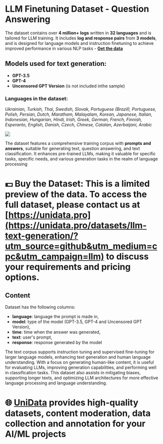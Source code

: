 # LLM Finetuning Dataset - Question Answering

The dataset contains over **4 million+ logs** written in **32 languages** and is tailored for LLM training. It includes **log and response pairs** from **3 models**, and is designed for language models and instruction finetuning to achieve improved performance in various NLP tasks - **[Get the data](https://unidata.pro/datasets/llm-text-generation/?utm_source=github&utm_medium=cpc&utm_campaign=llm)**

## Models used for text generation:
- **GPT-3.5**
- **GPT-4**
- **Uncensored GPT Version** (is not included inthe sample)

### Languages in the dataset:
*Ukrainian, Turkish, Thai, Swedish, Slovak, Portuguese (Brazil), Portuguese, Polish, Persian, Dutch, Maratham, Malayalam, Korean, Japanese, Italian, Indonesian, Hungarian, Hindi, Irish, Greek, German, French, Finnish, Esperanto, English, Danish, Czech, Chinese, Catalan, Azerbaijani, Arabic*

![](https://www.googleapis.com/download/storage/v1/b/kaggle-user-content/o/inbox%2F22059654%2F29b247bdef4577f0f9ebcd9654f54e19%2Fllm.png?generation=1727425740959521&alt=media)

The dataset features a comprehensive training corpus with **prompts and answers**, suitable for generating text, question answering, and text classification. It enhances pre-trained LLMs, making it valuable for specific tasks, specific needs, and various generation tasks in the realm of language processing 



# 💵 Buy the Dataset: This is a limited preview of the data. To access the full dataset, please contact us at [https://unidata.pro](https://unidata.pro/datasets/llm-text-generation/?utm_source=github&utm_medium=cpc&utm_campaign=llm) to discuss your requirements and pricing options.

## Content
Dataset has the following columns:
- **language**: language the prompt is made in,
- **model**: type of the model (GPT-3.5, GPT-4 and Uncensored GPT Version),
- **time**: time when the answer was generated,
- **text**: user's prompt,
- **response**: response generated by the model

The text corpus supports instruction tuning and supervised fine-tuning for larger language models, enhancing text generation and human language understanding. With a focus on generating human-like content, it is useful for evaluating LLMs, improving generation capabilities, and performing well in classification tasks. This dataset also assists in mitigating biases, supporting longer texts, and optimizing LLM architectures for more effective language processing and language understanding.

# 🌐 [UniData](https://unidata.pro/datasets/llm-text-generation/?utm_source=github&utm_medium=cpc&utm_campaign=llm) provides high-quality datasets, content moderation, data collection and annotation for your AI/ML projects 
